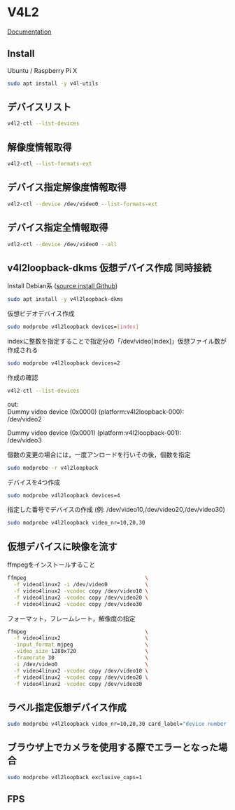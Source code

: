 # V4L2
[Documentation](https://www.kernel.org/doc/html/v4.9/media/index.html)
## Install 
Ubuntu / Raspberry Pi X 
``` bash
sudo apt install -y v4l-utils
```
## デバイスリスト
``` bash
v4l2-ctl --list-devices
```
## 解像度情報取得
``` bash
v4l2-ctl --list-formats-ext
```
## デバイス指定解像度情報取得
``` bash
v4l2-ctl --device /dev/video0 --list-formats-ext
```
## デバイス指定全情報取得
``` bash
v4l2-ctl --device /dev/video0 --all
```
## v4l2loopback-dkms 仮想デバイス作成 同時接続
Install Debian系 ([source install Github](https://github.com/umlaeute/v4l2loopback))
``` bash
sudo apt install -y v4l2loopback-dkms
```
仮想ビデオデバイス作成
``` bash
sudo modprobe v4l2loopback devices=[index]
```
indexに整数を指定することで指定分の「/dev/video[index]」仮想ファイル数が作成される
``` bash
sudo modprobe v4l2loopback devices=2
```
作成の確認
``` bash
v4l2-ctl --list-devices
```
out:  
Dummy video device (0x0000) (platform:v4l2loopback-000):  
	/dev/video2

Dummy video device (0x0001) (platform:v4l2loopback-001):  
	/dev/video3

個数の変更の場合には，一度アンロードを行いその後，個数を指定
``` bash
sudo modprobe -r v4l2loopback
```
デバイスを4つ作成
``` bash
sudo modprobe v4l2loopback devices=4
```
指定した番号でデバイスの作成 (例: /dev/video10,/dev/video20,/dev/video30)
``` bash
sudo modprobe v4l2loopback video_nr=10,20,30
```
## 仮想デバイスに映像を流す
ffmpegをインストールすること
``` bash
ffmpeg                                      \
  -f video4linux2 -i /dev/video0            \
  -f video4linux2 -vcodec copy /dev/video10 \
  -f video4linux2 -vcodec copy /dev/video20 \
  -f video4linux2 -vcodec copy /dev/video30
```
フォーマット，フレームレート，解像度の指定
``` bash
ffmpeg                                      \
  -f video4linux2                           \
  -input_format mjpeg                       \
  -video_size 1280x720                      \
  -framerate 30                             \
  -i /dev/video0                            \
  -f video4linux2 -vcodec copy /dev/video10 \
  -f video4linux2 -vcodec copy /dev/video20 \
  -f video4linux2 -vcodec copy /dev/video30
```
## ラベル指定仮想デバイス作成
``` bash
sudo modprobe v4l2loopback video_nr=10,20,30 card_label="device number 10","device number 20","device number 30"
```

## ブラウザ上でカメラを使用する際でエラーとなった場合
``` bash
sudo modprobe v4l2loopback exclusive_caps=1
```

## FPS 